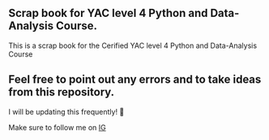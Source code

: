 ## Scrap book for YAC level 4 Python and Data-Analysis Course.

This is a scrap book for the Cerified YAC level 4 Python and Data-Analysis Course 

## Feel free to point out any errors and to take ideas from this repository.
   I will be updating this frequently! 💪

Make sure to follow me on 
    <a href="https://www.instagram.com/jamjam_officiale">IG</a>

